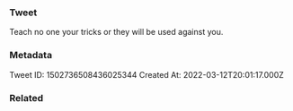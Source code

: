 ### Tweet
Teach no one your tricks or they will be used against you.

### Metadata
Tweet ID: 1502736508436025344
Created At: 2022-03-12T20:01:17.000Z

### Related

